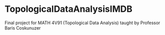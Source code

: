 # TopologicalDataAnalysisIMDB
Final project for MATH 4V91 (Topological Data Analysis) taught by Professor Baris Coskunuzer
